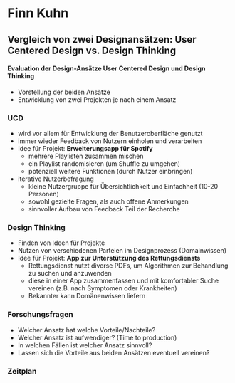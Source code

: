 # Finn Kuhn
 
## Vergleich von zwei Designansätzen: User Centered Design vs. Design Thinking
#### Evaluation der Design-Ansätze User Centered Design und Design Thinking 

* Vorstellung der beiden Ansätze
* Entwicklung von zwei Projekten je nach einem Ansatz

### UCD
* wird vor allem für Entwicklung der Benutzeroberfläche genutzt
* immer wieder Feedback von Nutzern einholen und verarbeiten
* Idee für Projekt: **Erweiterungsapp für Spotify**
    * mehrere Playlisten zusammen mischen
    * ein Playlist randomisieren (um Shuffle zu umgehen)
    * potenziell weitere Funktionen (durch Nutzer einbringen)    
* iterative Nutzerbefragung
    * kleine Nutzergruppe für Übersichtlichkeit und Einfachheit (10-20 Personen)
    * sowohl gezielte Fragen, als auch offene Anmerkungen
    * sinnvoller Aufbau von Feedback Teil der Recherche

### Design Thinking

* Finden von Ideen für Projekte
* Nutzen von verschiedenen Parteien im Designprozess (Domainwissen)
* Idee für Projekt: **App zur Unterstützung des Rettungsdiensts**
    * Rettungsdienst nutzt diverse PDFs, um Algorithmen zur Behandlung zu suchen und anzuwenden
    * diese in einer App zusammenfassen und mit komfortabler Suche vereinen (z.B. nach Symptomen oder Krankheiten)
    * Bekannter kann Domänenwissen liefern    


    
### Forschungsfragen

* Welcher Ansatz hat welche Vorteile/Nachteile?
* Welcher Ansatz ist aufwendiger? (Time to production) 
* In welchen Fällen ist welcher Ansatz sinnvoll?
* Lassen sich die Vorteile aus beiden Ansätzen eventuell vereinen?
    
### Zeitplan
